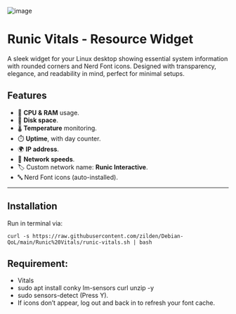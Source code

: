 ![image](https://github.com/user-attachments/assets/82489c3e-e719-496e-bfcb-bcbe475f1ce1)


# Runic Vitals - Resource Widget

A sleek widget for your Linux desktop showing essential system information with rounded corners and Nerd Font icons. Designed with transparency, elegance, and readability in mind, perfect for minimal setups.

## Features

- 🧠 **CPU & RAM** usage.
- 💽 **Disk space**.
- 🌡️ **Temperature** monitoring.
- ⏱️ **Uptime**, with day counter.
- 🌍 **IP address**.
- 📶 **Network speeds**.
- 🏷️ Custom network name: **Runic Interactive**.
- 🔤 Nerd Font icons (auto-installed).

---

## Installation

Run in terminal via:

`curl -s https://raw.githubusercontent.com/zilden/Debian-QoL/main/Runic%20Vitals/runic-vitals.sh | bash`


## Requirement:
- Vitals
- sudo apt install conky lm-sensors curl unzip -y
- sudo sensors-detect (Press Y).
- If icons don’t appear, log out and back in to refresh your font cache.

